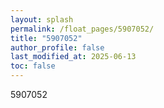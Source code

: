 ```yaml
---
layout: splash
permalink: /float_pages/5907052/
title: "5907052"
author_profile: false
last_modified_at: 2025-06-13
toc: false
---
```

 
5907052
